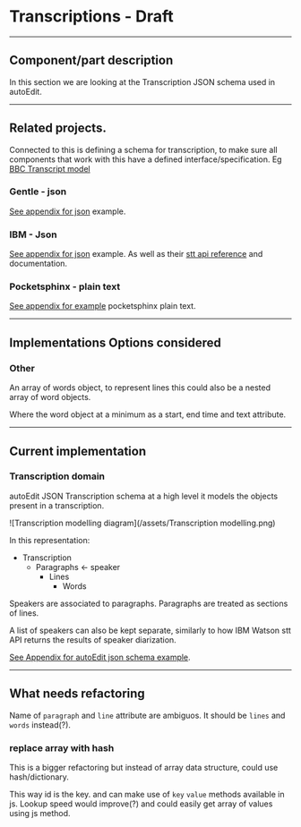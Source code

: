 # Transcriptions - Draft

<!--
- Component/part description
- Related projects. Eg parts that look good, or previous implementations. But might not be considered for implementation options 
- Implementations Options considered
- Current implementation
- What needs refactoring
-->

---

## Component/part description 

In this section we are looking at the Transcription JSON schema used in autoEdit. 


---

## Related projects.

Connected to this is defining a schema for transcription, to make sure all components that work with this have a defined interface/specification. Eg  [BBC Transcript model](https://github.com/bbc/transcript-model)
 



<!--### starTime

 I used start time coz some other project was using htat-->

### Gentle - json 

[See appendix for json](/gentle-json-transcription-specs.md) example.

<!-- link to appendix -->


### IBM - Json  

[See appendix for json](/ibm-watson-json-specs.md) example. As well as their [stt api reference](https://www.ibm.com/watson/developercloud/speech-to-text/api/v1/) and documentation.

<!-- TODO: update in appendix -->

### Pocketsphinx  - plain text

[See appendix for example](/pocketsphinx-results.md) pocketsphinx plain text.

<!-- TODO: link to appendix -->

---

## Implementations Options considered

<!-- 
### quickQuote transcription modelling 

see dissertation chapter, perhaps add in appendix, or add that diss on gitbook.or just get relevant summary.

initially modelled the srt file, coz was parsing the srt file. saved that in db. however that was restrictive. ?
-->

### Other

An array of words object, to represent lines this could also be a nested array of word objects. 

Where the word object at a minimum as a start, end time and text attribute.

---

## Current implementation 

### Transcription domain
<!-- google drawings diagram of transcription components https://docs.google.com/drawings/d/1PzZw3Zu5BkT6Y-JM7Ox4OTBpaWxRvyjnh4UMxHIe8rs/edit
-->

autoEdit JSON Transcription schema at a high level it models the objects present in a transcription.

![Transcription modelling diagram](/assets/Transcription modelling.png)

In this representation:

- Transcription 
  - Paragraphs  ← speaker 
    - Lines 
      - Words 

Speakers are associated to paragraphs. Paragraphs are treated as sections of lines.

A list of speakers can also be kept separate, similarly to how IBM Watson stt API returns the results of speaker diarization.

<!-- TODO: add link to api reference/documetnation ibm spekaer diarization json --> 

[See Appendix for autoEdit json schema example](/autoedit-transcription-json.md).

---

## What needs refactoring 

Name of `paragraph` and `line` attribute are ambiguos. 
It should be `lines` and `words` instead(?).



### replace array with hash
This is a bigger refactoring but instead of array data structure, could use hash/dictionary.

This way id is the key. and can make use of `key` `value` methods available in js. 
Lookup speed would improve(?) and could easily get array of values using js method. 
<!-- example -->







